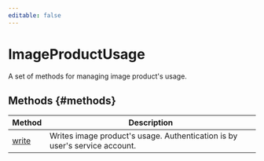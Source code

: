 ```yaml
---
editable: false
---
```


# ImageProductUsage
A set of methods for managing image product's usage.

## Methods {#methods}
Method | Description
--- | ---
[write](write.md) | Writes image product's usage. Authentication is by user's service account.